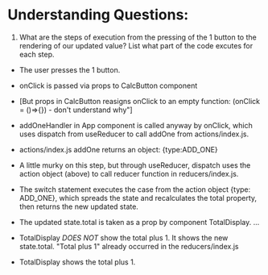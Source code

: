 # Understanding Questions:
1. What are the steps of execution from the pressing of the 1 button to the rendering of our updated value? List what part of the code excutes for each step.
* The user presses the 1 button.
* onClick is passed via props to CalcButton component
* [But props in CalcButton reasigns onClick to an empty function: (onClick = ()=>{}) - don't understand why"]
* addOneHandler in App component is called anyway by onClick, which uses dispatch from useReducer to call
addOne from actions/index.js.
* actions/index.js addOne returns an object: {type:ADD_ONE}
* A little murky on this step, but through useReducer, dispatch uses the action object (above) to call reducer function in reducers/index.js.
* The switch statement executes the case from the action object {type: ADD_ONE}, which spreads the state and recalculates the total property, then returns the new updated state.
* The updated state.total is taken as a prop by component TotalDisplay.
...
* TotalDisplay *DOES NOT* show the total plus 1. It shows the new state.total. "Total plus 1" already occurred in the reducers/index.js

* TotalDisplay shows the total plus 1.
